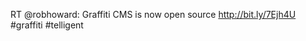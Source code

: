 <!--
id: 279565717
link: http://kevinisom.info/post/279565717/rt-robhoward-graffiti-cms-is-now-open-source
slug: rt-robhoward-graffiti-cms-is-now-open-source
date: Sat Dec 12 2009 13:56:23 GMT+1300 (NZDT)
raw: {"blog_name":"kevinisom","id":279565717,"post_url":"http://kevinisom.info/post/279565717/rt-robhoward-graffiti-cms-is-now-open-source","slug":"rt-robhoward-graffiti-cms-is-now-open-source","type":"text","date":"2009-12-12 00:56:23 GMT","timestamp":1260579383,"state":"published","format":"html","reblog_key":"jrWwaFrv","tags":[],"short_url":"http://tmblr.co/Zw68YyGgTML","highlighted":[],"feed_item":"http://twitter.com/kev_nz/statuses/6582488091","from_feed_id":"650289","note_count":0,"title":null,"body":"<p>RT @robhoward: Graffiti CMS is now open source <a href=\"http://bit.ly/7Ejh4U\" target=\"_blank\">http://bit.ly/7Ejh4U</a> #graffiti #telligent</p>"}
publish: 2009-12-012
tags: 
title: null
-->


RT @robhoward: Graffiti CMS is now open source <http://bit.ly/7Ejh4U>
\#graffiti \#telligent


